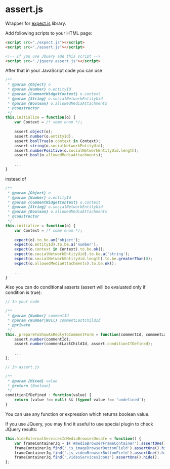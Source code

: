 assert.js
=========

Wrapper for [expect.js](https://github.com/LearnBoost/expect.js) library.

Add following scripts to your HTML page:

```html
<script src="./expect.js"></script>
<script src="./assert.js"></script>

<!-- If you use JQuery add this script -->
<script src="./jquery.assert.js"></script>
```

After that in your JavaScript code you can use

```javascript
/**
 * @param {Object} o
 * @param {Number} o.entityId
 * @param {CommentWidgetContext} o.context
 * @param {String} o.socialNetworkEntityUid
 * @param {Boolean} o.allowedMediaAttachments
 * @constructor
 */
this.initialize = function(o) {
    var Context = /* some enum */;
 
    assert.object(o);
    assert.number(o.entityId);
    assert.boolTrue(o.context in Context);
    assert.string(o.socialNetworkEntityUid);
    assert.numberPositive(o.socialNetworkEntityUid.length);
    assert.bool(o.allowedMediaAttachments);
  
    ...
}
```

instead of

```javascript
/**
 * @param {Object} o
 * @param {Number} o.entityId
 * @param {CommentWidgetContext} o.context
 * @param {String} o.socialNetworkEntityUid
 * @param {Boolean} o.allowedMediaAttachments
 * @constructor
 */
this.initialize = function(o) {
    var Context = /* some enum */;
 
    expect(o).to.be.an('object');
    expect(o.entityId).to.be.a('number');
    expect(o.context in Context).to.be.ok();
    expect(o.socialNetworkEntityUid).to.be.a('string');
    expect(o.socialNetworkEntityUid.length).to.be.greaterThan(0);
    expect(o.allowedMediaAttachments).to.be.ok();
 
    ...
}
```

Also you can do conditional asserts (assert will be evaluated only if condition is true):

```javascript
// In your code

/**
 * @param {Number} commentId
 * @param {Number|Null} commentLastChildId
 * @private
 */
this._prepareToShowAsReplyToCommentForm = function(commentId, commentLastChildId) {
    assert.number(commentId);
    assert.number(commentLastChildId, assert.conditionIfDefined);
    
    ...
};

// In assert.js

/**
 * @param {Mixed} value
 * @return {Boolean}
 */
conditionIfDefined : function(value) {
    return (value !== null) && (typeof value !== 'undefined');
}
```

You can use any function or expression which returns boolean value.

If you use JQuery, you may find it useful to use special plugin to check JQuery results:

```javascript
this.hideExternalServicesInMediaBrowserUnsafe = function() {
    var frameContainerJq = $('#mediaBrowserFrameContainer').assertOne();
    frameContainerJq.find('.js_imageBrowserButtonField').assertOne().hide();
    frameContainerJq.find('.js_videoBrowserButtonField').assertOne().hide();
    frameContainerJq.find('.videoServicesIcons').assertOne().hide();
};
```
